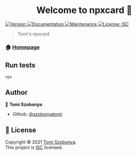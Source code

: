 <h1 align="center">Welcome to npxcard 👋</h1>
<p>
  <a href="https://www.npmjs.com/package/npxcard" target="_blank">
    <img alt="Version" src="https://img.shields.io/npm/v/npxcard.svg">
  </a>
  <a href="https://github.com/szobonyatomi/npxcard#readme" target="_blank">
    <img alt="Documentation" src="https://img.shields.io/badge/documentation-yes-brightgreen.svg" />
  </a>
  <a href="https://github.com/szobonyatomi/npxcard/graphs/commit-activity" target="_blank">
    <img alt="Maintenance" src="https://img.shields.io/badge/Maintained%3F-yes-green.svg" />
  </a>
  <a href="https://github.com/szobonyatomi/npxcard/blob/master/LICENSE" target="_blank">
    <img alt="License: ISC" src="https://img.shields.io/github/license/szobonyatomi/npxcard" />
  </a>
</p>

> Tomi's npxcard

### 🏠 [Homepage](https://github.com/szobonyatomi/npxcard#readme)

## Run tests

```sh
npx
```

## Author

👤 **Tomi Szobonya**

- Github: [@szobonyatomi](https://github.com/szobonyatomi)

## 📝 License

Copyright © 2021 [Tomi Szobonya](https://github.com/szobonyatomi).<br />
This project is [ISC](https://github.com/szobonyatomi/npxcard/blob/master/LICENSE) licensed.
